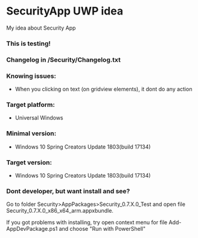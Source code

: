 # SecurityApp UWP idea
My idea about  Security App

### This is testing!

### Changelog in /Security/Changelog.txt

### Knowing issues:
- When you clicking on text (on gridview elements), it dont do any action

### Target platform:
- Universal Windows

### Minimal version:
- Windows 10 Spring Creators Update 1803(build 17134)

### Target version:
- Windows 10 Spring Creators Update 1803(build 17134)

### Dont developer, but want install and see?
Go to folder Security>AppPackages>Security_0.7.X.0_Test and open file Security_0.7.X.0_x86_x64_arm.appxbundle.

If you got problems with installing, try open context menu for file Add-AppDevPackage.ps1 and choose "Run with PowerShell"
